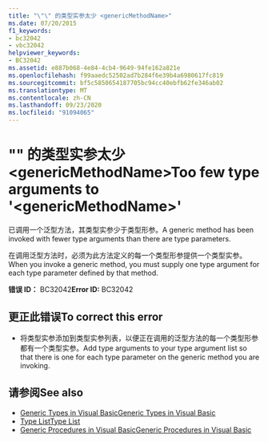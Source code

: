 ```yaml
---
title: "\"\" 的类型实参太少 <genericMethodName>"
ms.date: 07/20/2015
f1_keywords:
- bc32042
- vbc32042
helpviewer_keywords:
- BC32042
ms.assetid: e887b068-4e84-4cb4-9649-94fe162a821e
ms.openlocfilehash: f99aaedc52502ad7b284f6e39b4a6980617fc819
ms.sourcegitcommit: bf5c5850654187705bc94cc40ebfb62fe346ab02
ms.translationtype: MT
ms.contentlocale: zh-CN
ms.lasthandoff: 09/23/2020
ms.locfileid: "91094065"
---
```

# <a name="too-few-type-arguments-to-genericmethodname"></a><span data-ttu-id="9fa41-102">"" 的类型实参太少 \<genericMethodName></span><span class="sxs-lookup"><span data-stu-id="9fa41-102">Too few type arguments to '\<genericMethodName>'</span></span>

<span data-ttu-id="9fa41-103">已调用一个泛型方法，其类型实参少于类型形参。</span><span class="sxs-lookup"><span data-stu-id="9fa41-103">A generic method has been invoked with fewer type arguments than there are type parameters.</span></span>  
  
 <span data-ttu-id="9fa41-104">在调用泛型方法时，必须为此方法定义的每一个类型形参提供一个类型实参。</span><span class="sxs-lookup"><span data-stu-id="9fa41-104">When you invoke a generic method, you must supply one type argument for each type parameter defined by that method.</span></span>  
  
 <span data-ttu-id="9fa41-105">**错误 ID：** BC32042</span><span class="sxs-lookup"><span data-stu-id="9fa41-105">**Error ID:** BC32042</span></span>  
  
## <a name="to-correct-this-error"></a><span data-ttu-id="9fa41-106">更正此错误</span><span class="sxs-lookup"><span data-stu-id="9fa41-106">To correct this error</span></span>  
  
- <span data-ttu-id="9fa41-107">将类型实参添加到类型实参列表，以便正在调用的泛型方法的每一个类型形参都有一个类型实参。</span><span class="sxs-lookup"><span data-stu-id="9fa41-107">Add type arguments to your type argument list so that there is one for each type parameter on the generic method you are invoking.</span></span>  
  
## <a name="see-also"></a><span data-ttu-id="9fa41-108">请参阅</span><span class="sxs-lookup"><span data-stu-id="9fa41-108">See also</span></span>

- [<span data-ttu-id="9fa41-109">Generic Types in Visual Basic</span><span class="sxs-lookup"><span data-stu-id="9fa41-109">Generic Types in Visual Basic</span></span>](../programming-guide/language-features/data-types/generic-types.md)
- [<span data-ttu-id="9fa41-110">Type List</span><span class="sxs-lookup"><span data-stu-id="9fa41-110">Type List</span></span>](../language-reference/statements/type-list.md)
- [<span data-ttu-id="9fa41-111">Generic Procedures in Visual Basic</span><span class="sxs-lookup"><span data-stu-id="9fa41-111">Generic Procedures in Visual Basic</span></span>](../programming-guide/language-features/data-types/generic-procedures.md)
